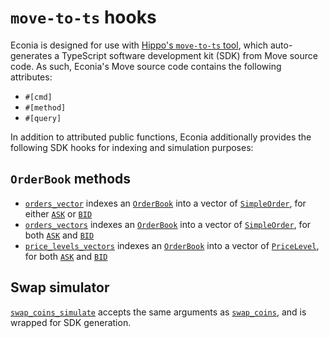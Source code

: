 # `move-to-ts` hooks

Econia is designed for use with [Hippo's `move-to-ts` tool], which auto-generates a TypeScript software development kit (SDK) from Move source code.
As such, Econia's Move source code contains the following attributes:

* `#[cmd]`
* `#[method]`
* `#[query]`

In addition to attributed public functions, Econia additionally provides the following SDK hooks for indexing and simulation purposes:

## `OrderBook` methods

* [`orders_vector`] indexes an [`OrderBook`] into a vector of [`SimpleOrder`], for either [`ASK`] or [`BID`]
* [`orders_vectors`] indexes an [`OrderBook`] into a vector of [`SimpleOrder`], for both [`ASK`] and [`BID`]
* [`price_levels_vectors`] indexes an [`OrderBook`] into a vector of [`PriceLevel`], for both [`ASK`] and [`BID`]

## Swap simulator

[`swap_coins_simulate`] accepts the same arguments as [`swap_coins`], and is wrapped for SDK generation.

<!---Reference links-->
[`ASK`]:                     ../../src/move/econia/build/Econia/docs/market.md#0xc0deb00c_market_ASK
[`BID`]:                     ../../src/move/econia/build/Econia/docs/market.md#0xc0deb00c_market_BID
[Hippo's `move-to-ts` tool]: https://github.com/hippospace/move-to-ts
[`OrderBook`]:               ../../src/move/econia/build/Econia/docs/market.md#0xc0deb00c_market_OrderBook
[`orders_vector`]:           ../../src/move/econia/build/Econia/docs/market.md#0xc0deb00c_market_orders_vector
[`orders_vectors`]:          ../../src/move/econia/build/Econia/docs/market.md#0xc0deb00c_market_orders_vectors
[`price_levels_vectors`]:    ../../src/move/econia/build/Econia/docs/market.md#0xc0deb00c_market_price_levels_vectors
[`PriceLevel`]:              ../../src/move/econia/build/Econia/docs/market.md#0xc0deb00c_market_PriceLevel
[`SimpleOrder`]:             ../../src/move/econia/build/Econia/docs/market.md#0xc0deb00c_market_SimpleOrder
[`swap_coins`]:              ../../src/move/econia/build/Econia/docs/market.md#0xc0deb00c_market_swap_coins
[`swap_coins_simulate`]:     ../../src/move/econia/build/Econia/docs/market.md#0xc0deb00c_market_swap_coins_simulate